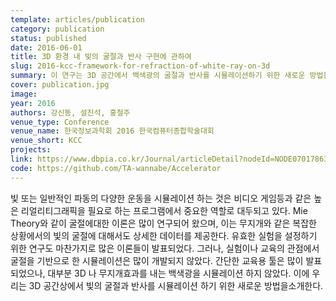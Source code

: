 ```yaml
---
template: articles/publication
category: publication
status: published
date: 2016-06-01
title: 3D 환경 내 빛의 굴절과 반사 구현에 관하여
slug: 2016-kcc-framework-for-refraction-of-white-ray-on-3d
summary: 이 연구는 3D 공간에서 백색광의 굴절과 반사를 시뮬레이션하기 위한 새로운 방법을 제안한다.
cover: publication.jpg
image:
year: 2016
authors: 강신동, 설진석, 홍철주
venue_type: Conference
venue_name: 한국정보과학회 2016 한국컴퓨터종합학술대회
venue_short: KCC
projects:
link: https://www.dbpia.co.kr/Journal/articleDetail?nodeId=NODE07017863
code: https://github.com/TA-wannabe/Accelerator
---
```


빛 또는 일반적인 파동의 다양한 운동을 시뮬레이션 하는 것은 비디오 게임등과 같은 높은 리얼리티그래픽을 필요로 하는 프로그램에서 중요한 역할로 대두되고 있다. Mie Theory와 같이 굴절에대한 이론은 많이 연구되어 왔으며, 이는 무지개와 같은 복잡한 상황에서의 빛의 굴절에 대해서도 상세한 데이터를 제공한다. 유효한 실험을 설정하기 위한 연구도 마찬가지로 많은 이론들이 발표되었다. 그러나, 실험이나 교육의 관점에서 굴절을 기반으로 한 시뮬레이션은 많이 개발되지 않았다. 간단한 교육용 툴은 많이 발표되었으나, 대부분 3D 나 무지개효과를 내는 백색광을 시뮬레이션 하지 않았다. 이에 우리는 3D 공간상에서 빛의 굴절과 반사를 시뮬레이션 하기 위한 새로운 방법을소개한다.
